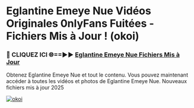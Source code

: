 # Eglantine Emeye Nue Vidéos Originales 0nlyFans Fuitées - Fichiers Mis à Jour ! (okoi)

<h3>🔴 CLIQUEZ ICI 🌐==►► <a href="https://tinyurl.com/2pmr4ezf" rel="nofollow">Eglantine Emeye Nue Fichiers Mis à Jour</a></h3>

Obtenez Eglantine Emeye Nue et tout le contenu. Vous pouvez maintenant accéder à toutes les vidéos et photos de Eglantine Emeye Nue. Nouveaux fichiers mis à jour 2025

[![okoi](https://i.imgur.com/6SNvagu.gif)](https://tinyurl.com/2pmr4ezf)
